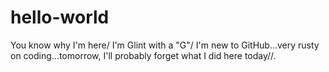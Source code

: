 # hello-world
You know why I'm here/ 
I'm Glint with a "G"/ 
I'm new to GitHub...very rusty on coding...tomorrow, I'll probably forget what I did here today//.
